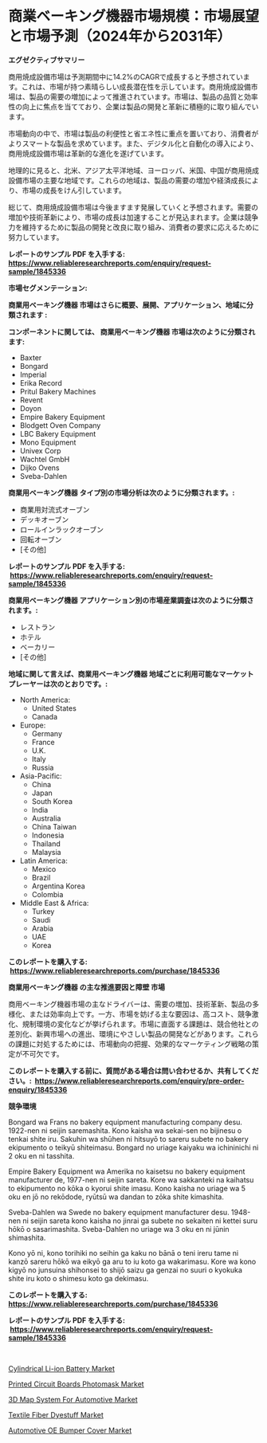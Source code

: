 <p><h1>商業ベーキング機器市場規模：市場展望と市場予測（2024年から2031年）</h1></p><p><strong>エグゼクティブサマリー</strong></p>
<p><p>商用焼成設備市場は予測期間中に14.2%のCAGRで成長すると予想されています。これは、市場が持つ素晴らしい成長潜在性を示しています。商用焼成設備市場は、製品の需要の増加によって推進されています。市場は、製品の品質と効率性の向上に焦点を当てており、企業は製品の開発と革新に積極的に取り組んでいます。</p><p>市場動向の中で、市場は製品の利便性と省エネ性に重点を置いており、消費者がよりスマートな製品を求めています。また、デジタル化と自動化の導入により、商用焼成設備市場は革新的な進化を遂げています。</p><p>地理的に見ると、北米、アジア太平洋地域、ヨーロッパ、米国、中国が商用焼成設備市場の主要な地域です。これらの地域は、製品の需要の増加や経済成長により、市場の成長をけん引しています。</p><p>総じて、商用焼成設備市場は今後ますます発展していくと予想されます。需要の増加や技術革新により、市場の成長は加速することが見込まれます。企業は競争力を維持するために製品の開発と改良に取り組み、消費者の要求に応えるために努力しています。</p></p>
<p><strong>レポートのサンプル PDF を入手する: <a href="https://www.reliableresearchreports.com/enquiry/request-sample/1845336">https://www.reliableresearchreports.com/enquiry/request-sample/1845336</a></strong></p>
<p><strong>市場セグメンテーション:</strong></p>
<p><strong> 商業用ベーキング機器 市場はさらに概要、展開、アプリケーション、地域に分類されます :</strong></p>
<p><strong>コンポーネントに関しては、 商業用ベーキング機器 市場は次のように分類されます: &nbsp;</strong></p>
<p><ul><li>Baxter</li><li>Bongard</li><li>Imperial</li><li>Erika Record</li><li>Pritul Bakery Machines</li><li>Revent</li><li>Doyon</li><li>Empire Bakery Equipment</li><li>Blodgett Oven Company</li><li>LBC Bakery Equipment</li><li>Mono Equipment</li><li>Univex Corp</li><li>Wachtel GmbH</li><li>Dijko Ovens</li><li>Sveba-Dahlen</li></ul></p>
<p><strong> 商業用ベーキング機器 タイプ別の市場分析は次のように分類されます。:</strong></p>
<p><ul><li>商業用対流式オーブン</li><li>デッキオーブン</li><li>ロールインラックオーブン</li><li>回転オーブン</li><li>[その他]</li></ul></p>
<p><strong>レポートのサンプル PDF を入手する: &nbsp;<a href="https://www.reliableresearchreports.com/enquiry/request-sample/1845336">https://www.reliableresearchreports.com/enquiry/request-sample/1845336</a></strong></p>
<p><strong> 商業用ベーキング機器 アプリケーション別の市場産業調査は次のように分類されます。:</strong></p>
<p><ul><li>レストラン</li><li>ホテル</li><li>ベーカリー</li><li>[その他]</li></ul></p>
<p><strong>地域に関して言えば、商業用ベーキング機器 地域ごとに利用可能なマーケットプレーヤーは次のとおりです。:</strong></p>
<p><ul>
    <li>
        North America:
        <ul>
            <li>United States</li>
            <li>Canada</li>
        </ul>
    </li>
    <li>
        Europe:
        <ul>
            <li>Germany</li>
            <li>France</li>
            <li>U.K.</li>
            <li>Italy</li>
            <li>Russia</li>
        </ul>
    </li>
    <li>
        Asia-Pacific:
        <ul>
            <li>China</li>
            <li>Japan</li>
            <li>South Korea</li>
            <li>India</li>
            <li>Australia</li>
            <li>China Taiwan</li>
            <li>Indonesia</li>
            <li>Thailand</li>
            <li>Malaysia</li>
        </ul>
    </li>
    <li>
        Latin America:
        <ul>
            <li>Mexico</li>
            <li>Brazil</li>
            <li>Argentina Korea</li>
            <li>Colombia</li>
        </ul>
    </li>
    <li>
        Middle East & Africa:
        <ul>
            <li>Turkey</li>
            <li>Saudi</li>
            <li>Arabia</li>
            <li>UAE</li>
            <li>Korea</li>
        </ul>
    </li>
    </ul></p>
<p><strong>このレポートを購入する: &nbsp;<a href="https://www.reliableresearchreports.com/purchase/1845336">https://www.reliableresearchreports.com/purchase/1845336</a></strong></p>
<p><strong>商業用ベーキング機器 の主な推進要因と障壁 市場</strong></p>
<p><p>商用ベーキング機器市場の主なドライバーは、需要の増加、技術革新、製品の多様化、または効率向上です。一方、市場を妨げる主な要因は、高コスト、競争激化、規制環境の変化などが挙げられます。市場に直面する課題は、競合他社との差別化、新興市場への進出、環境にやさしい製品の開発などがあります。これらの課題に対処するためには、市場動向の把握、効果的なマーケティング戦略の策定が不可欠です。</p></p>
<p><strong>このレポートを購入する前に、質問がある場合は問い合わせるか、共有してください。:&nbsp; <a href="https://www.reliableresearchreports.com/enquiry/pre-order-enquiry/1845336">https://www.reliableresearchreports.com/enquiry/pre-order-enquiry/1845336</a></strong></p>
<p><strong>競争環境</strong></p>
<p><p>Bongard wa Frans no bakery equipment manufacturing company desu. 1922-nen ni seijin saremashita. Kono kaisha wa sekai-sen no bijinesu o tenkai shite iru. Sakuhin wa shūhen ni hitsuyō to sareru subete no bakery ekipumento o teikyū shiteimasu. Bongard no uriage kaiyaku wa ichininichi ni 2 oku en ni tasshita.</p><p>Empire Bakery Equipment wa Amerika no kaisetsu no bakery equipment manufacturer de, 1977-nen ni seijin sareta. Kore wa sakkanteki na kaihatsu to ekipumento no kōka o kyorui shite imasu. Kono kaisha no uriage wa 5 oku en jō no rekōdode, ryūtsū wa dandan to zōka shite kimashita.</p><p>Sveba-Dahlen wa Swede no bakery equipment manufacturer desu. 1948-nen ni seijin sareta kono kaisha no jinrai ga subete no sekaiten ni kettei suru hōkō o sasarimashita. Sveba-Dahlen no uriage wa 3 oku en ni jūnin shimashita.</p><p>Kono yō ni, kono torihiki no seihin ga kaku no bānā o teni ireru tame ni kanzō sareru hōkō wa eikyō ga aru to iu koto ga wakarimasu. Kore wa kono kigyō no junsuina shihonsei to shijō saizu ga genzai no suuri o kyokuka shite iru koto o shimesu koto ga dekimasu.</p></p>
<p><strong>このレポートを購入する: &nbsp; <a href="https://www.reliableresearchreports.com/purchase/1845336">https://www.reliableresearchreports.com/purchase/1845336</a></strong></p>
<p><strong>レポートのサンプル PDF を入手する: &nbsp;<a href="https://www.reliableresearchreports.com/enquiry/request-sample/1845336">https://www.reliableresearchreports.com/enquiry/request-sample/1845336</a></strong><strong></strong></p>
<p>&nbsp;</p>
<p><p><a href="https://eight-handstand-8fb.notion.site/Cylindrical-Li-ion-Battery-Market-Size-Share-Trends-Analysis-Report-By-Material-By-Type-By-End--d3f3fbec8db540578258cb2ecd7610ef">Cylindrical Li-ion Battery Market</a></p><p><a href="https://github.com/Glendatilghmankmgz0rbhwpy/Market-Research-Report-List-1/blob/main/printed-circuit-boards-photomask-market.md">Printed Circuit Boards Photomask Market</a></p><p><a href="https://view.publitas.com/reportprime-1/3d-map-system-for-automotive-market-share-market-new-trends-analysis-report-by-type-by-application-by-end-use-by-region-and-segment-forecasts-2024-2031/">3D Map System For Automotive Market</a></p><p><a href="https://simplistic-meeting-7ee.notion.site/Textile-Fiber-Dyestuff-Market-Challenges-Opportunities-and-Growth-Drivers-and-Major-Market-Player-6cbcbbe358204ab39d3329ea26b4580c">Textile Fiber Dyestuff Market</a></p><p><a href="https://view.publitas.com/reportprime-1/insights-into-automotive-oe-bumper-cover-market-size-analysing-market-share-trends-and-growth-from-2024-to-2031/">Automotive OE Bumper Cover Market</a></p></p>